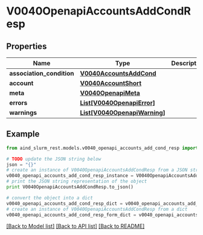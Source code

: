 # V0040OpenapiAccountsAddCondResp


## Properties

Name | Type | Description | Notes
------------ | ------------- | ------------- | -------------
**association_condition** | [**V0040AccountsAddCond**](V0040AccountsAddCond.md) |  | [optional] 
**account** | [**V0040AccountShort**](V0040AccountShort.md) |  | [optional] 
**meta** | [**V0040OpenapiMeta**](V0040OpenapiMeta.md) |  | [optional] 
**errors** | [**List[V0040OpenapiError]**](V0040OpenapiError.md) |  | [optional] 
**warnings** | [**List[V0040OpenapiWarning]**](V0040OpenapiWarning.md) |  | [optional] 

## Example

```python
from aind_slurm_rest.models.v0040_openapi_accounts_add_cond_resp import V0040OpenapiAccountsAddCondResp

# TODO update the JSON string below
json = "{}"
# create an instance of V0040OpenapiAccountsAddCondResp from a JSON string
v0040_openapi_accounts_add_cond_resp_instance = V0040OpenapiAccountsAddCondResp.from_json(json)
# print the JSON string representation of the object
print V0040OpenapiAccountsAddCondResp.to_json()

# convert the object into a dict
v0040_openapi_accounts_add_cond_resp_dict = v0040_openapi_accounts_add_cond_resp_instance.to_dict()
# create an instance of V0040OpenapiAccountsAddCondResp from a dict
v0040_openapi_accounts_add_cond_resp_form_dict = v0040_openapi_accounts_add_cond_resp.from_dict(v0040_openapi_accounts_add_cond_resp_dict)
```
[[Back to Model list]](../README.md#documentation-for-models) [[Back to API list]](../README.md#documentation-for-api-endpoints) [[Back to README]](../README.md)


